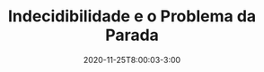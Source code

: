 ---
type: exercises
date: 2020-11-25T8:00:03-3:00
title: "Indecidibilidade e o Problema da Parada"
tldr:
thumbnail: /static_files/presentations/problema-da-parada.png
links: 
    - url: /assets/listas-de-exercicios/indecidibilidade-e-o-problema-da-parada.pdf
      name: pdf
---